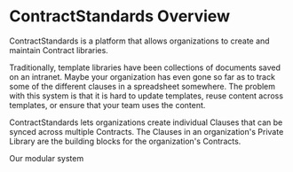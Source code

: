 # ContractStandards Overview

ContractStandards is a platform that allows organizations to create and maintain Contract libraries. 

Traditionally, template libraries have been collections of documents saved on an intranet. Maybe your organization has even gone so far as to track some of the different clauses in a spreadsheet somewhere. The problem with this system is that it is hard to update templates, reuse content across templates, or ensure that your team uses the content.

ContractStandards lets organizations create individual Clauses that can be synced across multiple Contracts. The Clauses in an organization's Private Library are the building blocks for the organization's Contracts.

Our modular system

 
